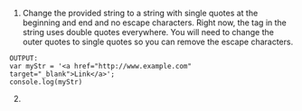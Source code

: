 1. Change the provided string to a string with single quotes at the beginning and end and no escape characters. 
Right now, the <a> tag in the string uses double quotes everywhere. You will need to change the outer quotes to single quotes so you can remove the escape characters.
~~~
OUTPUT:
var myStr = '<a href="http://www.example.com" target="_blank">Link</a>';
console.log(myStr)
~~~
2. 
